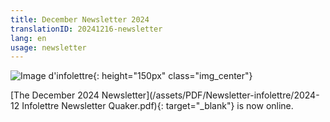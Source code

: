 ```yaml
---
title: December Newsletter 2024
translationID: 20241216-newsletter
lang: en
usage: newsletter
---
```

![Image d'infolettre](/assets/images/email-icon.avif){: height="150px" class="img_center"}

[The December 2024 Newsletter](/assets/PDF/Newsletter-infolettre/2024-12 Infolettre Newsletter Quaker.pdf){: target="_blank"} is now online.
